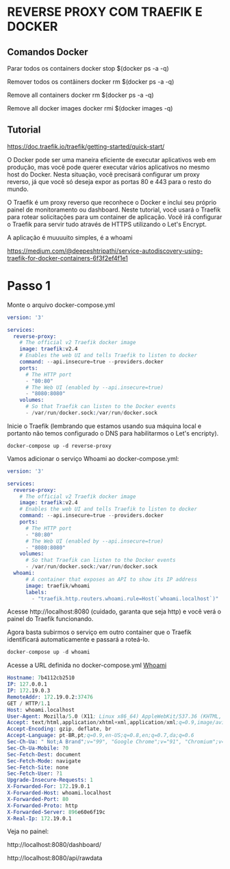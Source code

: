 # REVERSE PROXY COM TRAEFIK E DOCKER

## Comandos Docker

Parar todos os containers
docker stop $(docker ps -a -q)

Remover todos os contâiners
docker rm $(docker ps -a -q)

Remove all containers
docker rm $(docker ps -a -q)

Remove all docker images
docker rmi $(docker images -q)

## Tutorial

https://doc.traefik.io/traefik/getting-started/quick-start/

O Docker pode ser uma maneira eficiente de executar aplicativos web em produção, mas você pode querer executar vários aplicativos no mesmo host do Docker. Nesta situação, você precisará configurar um proxy reverso, já que você só deseja expor as portas 80 e 443 para o resto do mundo.

O Traefik é um proxy reverso que reconhece o Docker e inclui seu próprio painel de monitoramento ou dashboard. Neste tutorial, você usará o Traefik para rotear solicitações para um container de aplicação. 
Você irá configurar o Traefik para servir tudo através de HTTPS utilizando o Let's Encrypt.

A aplicação é muuuuito simples, é a whoami

https://medium.com/@deepeshtripathi/service-autodiscovery-using-traefik-for-docker-containers-6f3f2ef4f1e1

# Passo 1

Monte o arquivo docker-compose.yml

```s
version: '3'

services:
  reverse-proxy:
    # The official v2 Traefik docker image
    image: traefik:v2.4
    # Enables the web UI and tells Traefik to listen to docker
    command: --api.insecure=true --providers.docker
    ports:
      # The HTTP port
      - "80:80"
      # The Web UI (enabled by --api.insecure=true)
      - "8080:8080"
    volumes:
      # So that Traefik can listen to the Docker events
      - /var/run/docker.sock:/var/run/docker.sock
```

Inicie o Traefik (lembrando que estamos usando sua máquina local e portanto
não temos configurado o DNS para habilitarmos o Let's encripty).

```
docker-compose up -d reverse-proxy
```

Vamos adicionar o serviço Whoami ao docker-compose.yml:

```s
version: '3'

services:
  reverse-proxy:
    # The official v2 Traefik docker image
    image: traefik:v2.4
    # Enables the web UI and tells Traefik to listen to docker
    command: --api.insecure=true --providers.docker
    ports:
      # The HTTP port
      - "80:80"
      # The Web UI (enabled by --api.insecure=true)
      - "8080:8080"
    volumes:
      # So that Traefik can listen to the Docker events
      - /var/run/docker.sock:/var/run/docker.sock
  whoami:
      # A container that exposes an API to show its IP address
      image: traefik/whoami
      labels:
        - "traefik.http.routers.whoami.rule=Host(`whoami.localhost`)"
```

Acesse http://localhost:8080 (cuidado, garanta que seja http)
e você verá o painel do Traefik funcionando.


Agora basta subirmos o serviço em outro container que o Traefik
identificará automaticamente e passará a roteá-lo.

```s
docker-compose up -d whoami
```

Acesse a URL definida no docker-compose.yml [Whoami](http://whoami.localhost/)

```s
Hostname: 7b4112cb2510
IP: 127.0.0.1
IP: 172.19.0.3
RemoteAddr: 172.19.0.2:37476
GET / HTTP/1.1
Host: whoami.localhost
User-Agent: Mozilla/5.0 (X11; Linux x86_64) AppleWebKit/537.36 (KHTML, like Gecko) Chrome/91.0.4472.77 Safari/537.36
Accept: text/html,application/xhtml+xml,application/xml;q=0.9,image/avif,image/webp,image/apng,*/*;q=0.8,application/signed-exchange;v=b3;q=0.9
Accept-Encoding: gzip, deflate, br
Accept-Language: pt-BR,pt;q=0.9,en-US;q=0.8,en;q=0.7,da;q=0.6
Sec-Ch-Ua: " Not;A Brand";v="99", "Google Chrome";v="91", "Chromium";v="91"
Sec-Ch-Ua-Mobile: ?0
Sec-Fetch-Dest: document
Sec-Fetch-Mode: navigate
Sec-Fetch-Site: none
Sec-Fetch-User: ?1
Upgrade-Insecure-Requests: 1
X-Forwarded-For: 172.19.0.1
X-Forwarded-Host: whoami.localhost
X-Forwarded-Port: 80
X-Forwarded-Proto: http
X-Forwarded-Server: 896e60e6f19c
X-Real-Ip: 172.19.0.1
```

Veja no painel:

http://localhost:8080/dashboard/

http://localhost:8080/api/rawdata
